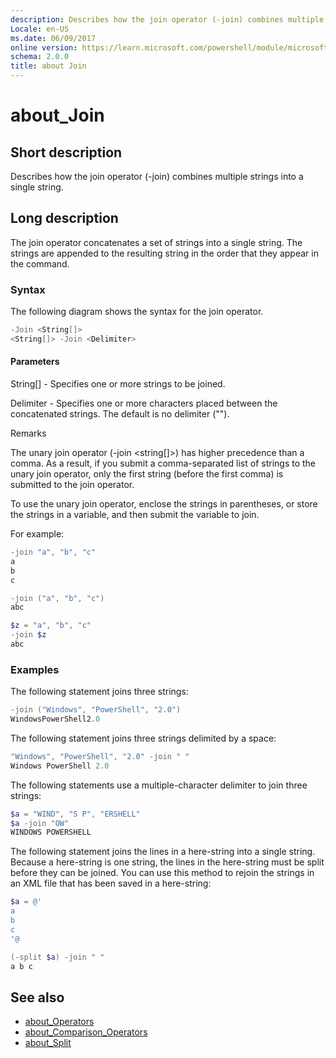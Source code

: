 ```yaml
---
description: Describes how the join operator (-join) combines multiple strings into a single string.
Locale: en-US
ms.date: 06/09/2017
online version: https://learn.microsoft.com/powershell/module/microsoft.powershell.core/about/about_join?view=powershell-7.1&WT.mc_id=ps-gethelp
schema: 2.0.0
title: about Join
---
```

# about_Join

## Short description
Describes how the join operator (-join) combines multiple strings into a
single string.

## Long description

The join operator concatenates a set of strings into a single string. The
strings are appended to the resulting string in the order that they appear
in the command.

### Syntax

The following diagram shows the syntax for the join operator.

```powershell
-Join <String[]>
<String[]> -Join <Delimiter>
```

#### Parameters

String[] - Specifies one or more strings to be joined.

Delimiter - Specifies one or more characters placed between the
concatenated strings. The default is no delimiter ("").

Remarks

The unary join operator (-join <string[]>) has higher precedence than a
comma. As a result, if you submit a comma-separated list of strings to the
unary join operator, only the first string (before the first comma) is
submitted to the join operator.

To use the unary join operator, enclose the strings in parentheses, or
store the strings in a variable, and then submit the variable to join.

For example:

```powershell
-join "a", "b", "c"
a
b
c

-join ("a", "b", "c")
abc

$z = "a", "b", "c"
-join $z
abc
```

### Examples

The following statement joins three strings:

```powershell
-join ("Windows", "PowerShell", "2.0")
WindowsPowerShell2.0
```

The following statement joins three strings delimited by a space:

```powershell
"Windows", "PowerShell", "2.0" -join " "
Windows PowerShell 2.0
```

The following statements use a multiple-character delimiter to join three
strings:

```powershell
$a = "WIND", "S P", "ERSHELL"
$a -join "OW"
WINDOWS POWERSHELL
```

The following statement joins the lines in a here-string into a single
string. Because a here-string is one string, the lines in the here-string
must be split before they can be joined. You can use this method to rejoin
the strings in an XML file that has been saved in a here-string:

```powershell
$a = @'
a
b
c
'@

(-split $a) -join " "
a b c
```

## See also

- [about_Operators](about_Operators.md)
- [about_Comparison_Operators](about_Comparison_Operators.md)
- [about_Split](about_Split.md)
